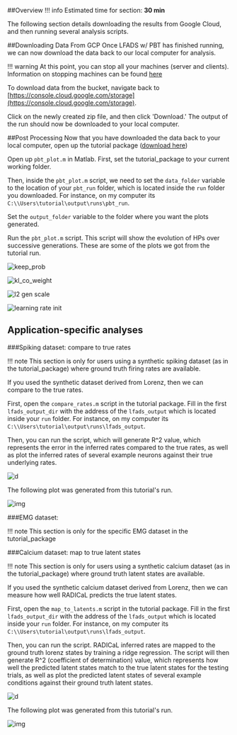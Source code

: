 ##Overview
!!! info
    Estimated time for section: **30 min**

The following section details downloading the results from Google Cloud, and then running several analysis scripts.

##Downloading Data From GCP
Once LFADS w/ PBT has finished running, we can now download the data back to our local computer for analysis.

!!! warning
    At this point, you can stop all your machines (server and clients). Information on stopping machines can be found [here](https://snel-repo.github.io/autolfads/setupAddInfo/#stopping-starting-vms) 

To download data from the bucket, navigate back to [https://console.cloud.google.com/storage](https://console.cloud.google.com/storage).

Click on the newly created zip file, and then click 'Download.' The output of the run should now be downloaded to your local computer.

##Post Processing 
Now that you have downloaded the data back to your local computer, open up the tutorial package ([download here](files/tutorial_package.zip))

Open up `pbt_plot.m` in Matlab. First, set the tutorial_package to your current working folder. 

Then, inside the `pbt_plot.m` script, we need to set the `data_folder` variable to the location of your `pbt_run` folder, which is located inside the `run` folder you downloaded. For instance, on my computer its `C:\\Users\tutorial\output\runs\pbt_run`.

Set the `output_folder` variable to the folder where you want the plots generated. 

Run the `pbt_plot.m` script. This script will show the evolution of HPs over successive generations. These are some of the plots we got from the tutorial run. 

![keep_prob](img/keep_prob.png)

![kl_co_weight](img/kl_ic_weight.png)

![l2 gen scale](img/l2_gen_scale.png)

![learning rate init](img/learning_rate_init.png)

## Application-specific analyses

###Spiking dataset: compare to true rates

!!! note
    This section is only for users using a synthetic spiking dataset (as in the tutorial_package) where ground truth firing rates are available. 

If you used the synthetic dataset derived from Lorenz, then we can compare to the true rates.

First, open the `compare_rates.m` script in the tutorial package. Fill in the first `lfads_output_dir` with the address of the `lfads_output` which is located inside your `run` folder. For instance, on my computer its `C:\\Users\tutorial\output\runs\lfads_output`.

Then, you can run the script, which will generate R^2 value, which represents the error in the inferred rates compared to the true rates, as well as plot the inferred rates of several example neurons against their true underlying rates.

![d](img/r2_output.PNG)

The following plot was generated from this tutorial's run.

![img](img/compare_rates_output.PNG)

###EMG dataset:

!!! note
    This section is only for the specific EMG dataset in the tutorial_package 

###Calcium dataset: map to true latent states

!!! note
    This section is only for users using a synthetic calcium dataset (as in the tutorial_package) where ground truth latent states are available. 

If you used the synthetic calcium dataset derived from Lorenz, then we can measure how well RADICaL predicts the true latent states.

First, open the `map_to_latents.m` script in the tutorial package. Fill in the first `lfads_output_dir` with the address of the `lfads_output` which is located inside your `run` folder. For instance, on my computer its `C:\\Users\tutorial\output\runs\lfads_output`.

Then, you can run the script. RADICaL inferred rates are mapped to the ground truth lorenz states by training a ridge regression. The script will then generate R^2 (coefficient of determination) value, which represents how well the predicted latent states match to the true latent states for the testing trials, as well as plot the predicted latent states of several example conditions against their ground truth latent states.

![d](img/r2_output.PNG)

The following plot was generated from this tutorial's run.

![img](img/compare_rates_output.PNG) 
